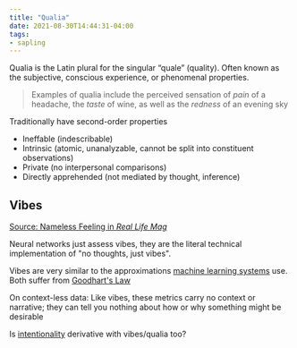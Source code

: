 ```yaml
---
title: "Qualia"
date: 2021-08-30T14:44:31-04:00
tags:
- sapling
---
```


Qualia is the Latin plural for the singular “quale” (quality). Often known as the subjective, conscious experience, or phenomenal properties.

> Examples of qualia include the perceived sensation of _pain_ of a headache, the _taste_ of wine, as well as the _redness_ of an evening sky

Traditionally have second-order properties
- Ineffable (indescribable)
- Intrinsic (atomic, unanalyzable, cannot be split into constituent observations)
- Private (no interpersonal comparisons)
- Directly apprehended (not mediated by thought, inference)

## Vibes
[Source: Nameless Feeling in *Real Life Mag*](https://reallifemag.com/nameless-feeling/)

Neural networks just assess vibes, they are the literal technical implementation of "no thoughts, just vibes".

Vibes are very similar to the approximations [machine learning systems](thoughts/machine%20learning.md) use. Both suffer from [Goodhart's Law](thoughts/Goodhart's%20Law.md)

On context-less data: Like vibes, these metrics carry no context or narrative; they can tell you nothing about how or why something might be desirable

Is [intentionality](thoughts/intentionality.md) derivative with vibes/qualia too?
